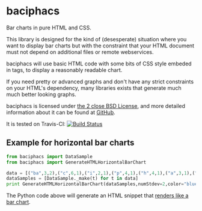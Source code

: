 baciphacs
=========

Bar charts in pure HTML and CSS.

This library is designed for the kind of (desesperate) situation where
you want to display bar charts but with the constraint that your HTML
document must not depend on additional files or remote webservices.

baciphacs will use basic HTML code with some bits of CSS style embeded
in tags, to display a reasonably readable chart.

If you need pretty or advanced graphs and don't have any strict
constraints on your HTML's dependency, many libraries exists that
generate much much better looking graphs.

baciphacs is licensed under [the 2 close BSD License](LICENSE.txt),
and more detailed information about it can be found at
[GitHub](https://github.com/tibonihoo/baciphacs).

It is tested on Travis-CI: [![Build Status](https://www.travis-ci.org/tibonihoo/baciphacs.png?branch=master)](https://www.travis-ci.org/tibonihoo/baciphacs) 


Example for horizontal bar charts
---------------------------------

```python
from baciphacs import DataSample
from baciphacs import GenerateHTMLHorizontalBarChart

data = [("ba",3,2),("c",6,1),("i",2,1),("p",4,1),("h",4,1),("a",3,1),("cs",3,2)]
dataSamples = [DataSample._make(t) for t in data]
print GenerateHTMLHorizontalBarChart(dataSamples,numStdev=2,color="blue")
```

The Python code above will generate an HTML snippet that [renders like a bar chart](http://htmlpreview.github.io/?https://github.com/tibonihoo/baciphacs/blob/master/doc/index.html).

